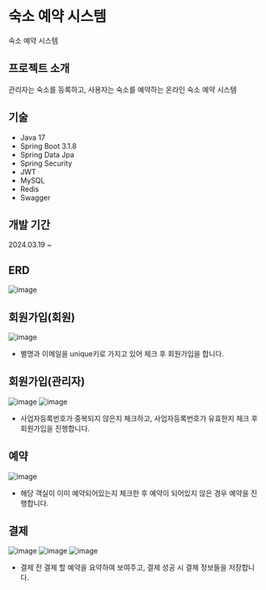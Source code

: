 # 숙소 예약 시스템
숙소 예약 시스템


## 프로젝트 소개
관리자는 숙소를 등록하고, 사용자는 숙소를 예약하는 온라인 숙소 예약 시스템


## 기술
- Java 17
- Spring Boot 3.1.8
- Spring Data Jpa
- Spring Security
- JWT
- MySQL
- Redis
- Swagger


## 개발 기간
2024.03.19 ~ 


## ERD
![image](https://github.com/GiSung-Song/room_reservation/assets/83264696/d16b752c-9903-4029-b8f0-516271f9c8dc)


## 회원가입(회원)
![image](https://github.com/GiSung-Song/room_reservation/assets/83264696/e4822c56-102f-4c1b-904f-d4047c932b46)
- 별명과 이메일을 unique키로 가지고 있어 체크 후 회원가입을 합니다.


## 회원가입(관리자)
![image](https://github.com/GiSung-Song/room_reservation/assets/83264696/8269744a-a09f-4fd0-96b5-dbdaf07ce9d1)
![image](https://github.com/GiSung-Song/room_reservation/assets/83264696/c9fb4a40-3a23-41d9-a3c7-90e1bd9aa25b)
 - 사업자등록번호가 중복되지 않은지 체크하고, 사업자등록번호가 유효한지 체크 후 회원가입을 진행합니다.

## 예약
![image](https://github.com/GiSung-Song/room_reservation/assets/83264696/3eaae0e3-022f-4eda-a286-88daf25b6973)
- 해당 객실이 이미 예약되어있는지 체크한 후 예약이 되어있지 않은 경우 예약을 진행합니다.

## 결제
![image](https://github.com/GiSung-Song/room_reservation/assets/83264696/414fba3f-6997-40ac-9d1a-2216594e09fa)
![image](https://github.com/GiSung-Song/room_reservation/assets/83264696/3acbf640-2772-4ea2-87f6-abb78d8ab0c0)
![image](https://github.com/GiSung-Song/room_reservation/assets/83264696/97b6a41b-4d94-4648-bec9-f0cd7fdba90c)
- 결제 전 결제 할 예약을 요약하여 보여주고, 결제 성공 시 결제 정보들을 저장합니다.
